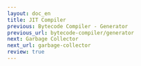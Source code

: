 ```yaml
---
layout: doc_en
title: JIT Compiler
previous: Bytecode Compiler - Generator
previous_url: bytecode-compiler/generator
next: Garbage Collector
next_url: garbage-collector
review: true
---
```

